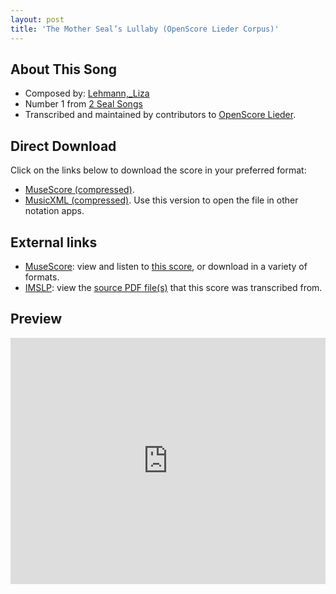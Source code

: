 ```yaml
---
layout: post
title: 'The Mother Seal’s Lullaby (OpenScore Lieder Corpus)'
---
```


## About This Song

- Composed by: [Lehmann,_Liza](https://fourscoreandmore.org/openscore/lieder/Lehmann,_Liza)
- Number 1 from [2 Seal Songs](https://fourscoreandmore.org/openscore/lieder/Lehmann,_Liza/2_Seal_Songs)
- Transcribed and maintained by contributors to [OpenScore Lieder].

[OpenScore Lieder]: https://musescore.com/openscore-lieder-corpus

## Direct Download

Click on the links below to download the score in your preferred format:
- [MuseScore (compressed)](https://github.com/openscore/lieder/blob/main/scores/Lehmann,_Liza/2_Seal_Songs/1_The_Mother_Seal’s_Lullaby/lc6573515.mscz?raw=true).
- [MusicXML (compressed)](https://github.com/openscore/lieder/blob/main/scores/Lehmann,_Liza/2_Seal_Songs/1_The_Mother_Seal’s_Lullaby/lc6573515.mxl?raw=true). Use this version to open the file in other notation apps.

## External links

- [MuseScore]: view and listen to [this score][MuseScore], or download in a variety of formats.
- [IMSLP]: view the [source PDF file(s)][IMSLP] that this score was transcribed from.

[MuseScore]: https://musescore.com/score/6573515
[IMSLP]: https://imslp.org/wiki/Special:ReverseLookup/626778

## Preview

<iframe width="100%" height="394" src="https://musescore.com/openscore-lieder-corpus/scores/6573515/embed" frameborder="0" allowfullscreen allow="autoplay; fullscreen"></iframe>
